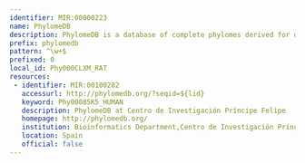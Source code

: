 ```yaml
---
identifier: MIR:00000223
name: PhylomeDB
description: PhylomeDB is a database of complete phylomes derived for different genomes within a specific taxonomic range. It provides alignments, phylogentic trees and tree-based orthology predictions for all encoded proteins.
prefix: phylomedb
pattern: ^\w+$
prefixed: 0
local_id: Phy000CLXM_RAT
resources:
 - identifier: MIR:00100282
   accessurl: http://phylomedb.org/?seqid=${lid}
   keyword: Phy00085K5_HUMAN
   description: PhylomeDB at Centro de Investigación Príncipe Felipe
   homepage: http://phylomedb.org/
   institution: Bioinformatics Department,Centro de Investigación Príncipe Felipe, Valencia
   location: Spain
   official: false
---
```

